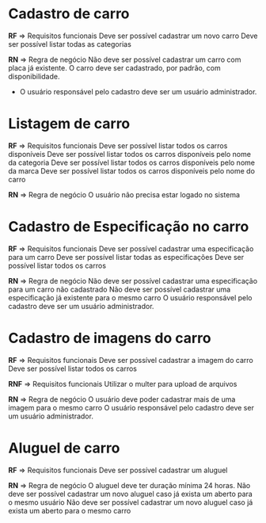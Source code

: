 # Cadastro de carro

**RF** => Requisitos funcionais
Deve ser possível cadastrar um novo carro
Deve ser possível listar todas as categorias

**RN** => Regra de negócio
Não deve ser possível cadastrar um carro com placa já existente.
O carro deve ser cadastrado, por padrão, com disponibilidade.
* O usuário responsável pelo cadastro deve ser um usuário administrador.

# Listagem de carro

**RF** => Requisitos funcionais
Deve ser possível listar todos os carros disponíveis
Deve ser possível listar todos os carros disponíveis pelo nome da categoria
Deve ser possível listar todos os carros disponíveis pelo nome da marca
Deve ser possível listar todos os carros disponíveis pelo nome do carro

**RN** => Regra de negócio
O usuário não precisa estar logado no sistema

# Cadastro de Especificação no carro

**RF** => Requisitos funcionais
Deve ser possível cadastrar uma especificação para um carro
Deve ser possível listar todas as especificações
Deve ser possível listar todos os carros

**RN** => Regra de negócio
Não deve ser possível cadastrar uma especificação para um carro não cadastrado
Não deve ser possível cadastrar uma especificação já existente para o mesmo carro
O usuário responsável pelo cadastro deve ser um usuário administrador.

# Cadastro de imagens do carro

**RF** => Requisitos funcionais
Deve ser possível cadastrar a imagem do carro
Deve ser possível listar todos os carros

**RNF** => Requisitos funcionais
Utilizar o multer para upload de arquivos

**RN** => Regra de negócio
O usuário deve poder cadastrar mais de uma imagem para o mesmo carro
O usuário responsável pelo cadastro deve ser um usuário administrador.

# Aluguel de carro

**RF** => Requisitos funcionais
Deve ser possível cadastrar um aluguel

**RN** => Regra de negócio
O aluguel deve ter duração mínima 24 horas.
Não deve ser possível cadastrar um novo aluguel caso já exista um aberto para o mesmo usuário
Não deve ser possível cadastrar um novo aluguel caso já exista um aberto para o mesmo carro
